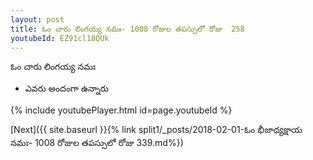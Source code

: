 ```yaml
---
layout: post
title: ఓం చారు లింగయ్య నమః- 1008 రోజుల తపస్సులో రోజు  258
youtubeId: EZ91cl18QUk
---
```

 
 
 ఓం చారు లింగయ్య నమః  
 
 -  ఎవరు అందంగా ఉన్నారు 
 
  
 
  
 
 
 
 
 
 


{% include youtubePlayer.html id=page.youtubeId %}
 
[Next]({{ site.baseurl }}{% link  split1/_posts/2018-02-01-ఓం భీజాధ్యక్షాయ నమః- 1008 రోజుల తపస్సులో రోజు  339.md%})
 

